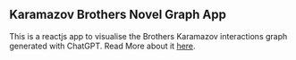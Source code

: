 ## Karamazov Brothers Novel Graph App

This is a reactjs app to visualise the Brothers Karamazov interactions graph generated with ChatGPT. Read More about it [here](https://github.com/schoobani/novel-graph).